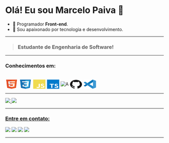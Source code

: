 
# Olá! Eu sou Marcelo Paiva 👋 

- 🌱 Programador **Front-end**. 
- 🔭 Sou apaixonado por tecnologia e desenvolvimento.

***
 > ### Estudante de Engenharia de Software!
***
### Conhecimentos em:
<div style="display: inline_block"><br>
  <img align="center" alt="HTML" height="30" width="40" src="https://raw.githubusercontent.com/devicons/devicon/master/icons/html5/html5-original.svg">
  <img align="center" alt="CSS" height="30" width="40" src="https://raw.githubusercontent.com/devicons/devicon/master/icons/css3/css3-original.svg">
  <img align="center" alt="Js" height="30" width="40" src="https://raw.githubusercontent.com/devicons/devicon/master/icons/javascript/javascript-plain.svg">
  <img align="center" alt="Ts" height="30" width="40" src="https://raw.githubusercontent.com/devicons/devicon/master/icons/typescript/typescript-plain.svg">
  <img align="center" alt="A" height="30" width="40" src="[https://github.com/devicons/devicon/blob/master/icons/angularjs/angularjs-plain.svg](https://angular.io/assets/images/logos/angularjs/AngularJS-Shield.svg)">
  <img align="center" alt="Github" height="30" width="40" src="https://raw.githubusercontent.com/devicons/devicon/master/icons/github/github-original.svg">
  <img align="center" alt="vs code" height="30" width="40" src="https://raw.githubusercontent.com/devicons/devicon/master/icons/vscode/vscode-original.svg" />
</div>

***

<div align="">
  <a href="https://github.com/marcelocpaiva">
  <img height="180em" src="https://github-readme-stats.vercel.app/api?username=marcelocpaiva&show_icons=true&theme=omni&include_all_commits=true&count_private=true"/>
  <img height="180em" src="https://github-readme-stats.vercel.app/api/top-langs/?username=marcelocpaiva&layout=compact&langs_count=7&theme=omni"/>
</div>

***
 
### Entre em contato:
  
<div> 
  <a href="https://www.linkedin.com/in/marcelo-paiva-188285147" target="_blank"><img src="https://img.shields.io/badge/-LinkedIn-%230077B5?style=for-the-badge&logo=linkedin&logoColor=white" target="_blank"></a> 
  <a href="https://instagram.com/marcelo.paiva" target="_blank"><img src="https://img.shields.io/badge/Instagram-E4405F?style=for-the-badge&logo=instagram&logoColor=white" target="_blank"></a>
 	<a href="https://www.facebook.com/marcelo.c.paiva/" target="_blank"><img src="https://img.shields.io/badge/Facebook-1877F2?style=for-the-badge&logo=facebook&logoColor=white" target="_blank"></a>
  <a href = "mailto:marcelocpaiva@gmail.com"><img src="https://img.shields.io/badge/Gmail-D14836?style=for-the-badge&logo=gmail&logoColor=white" target="_blank"></a>
  
</div>
  
 ***
